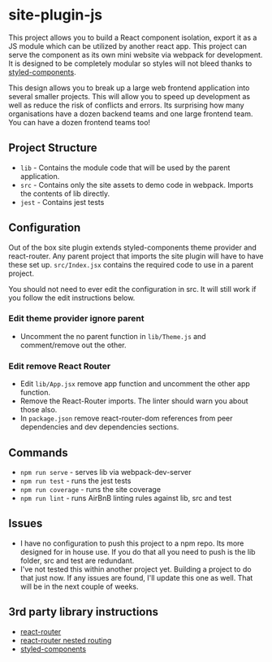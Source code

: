 # site-plugin-js

This project allows you to build a React component isolation, export it as a JS module which can be utilized by another react app. 
This project can serve the component as its own mini website via webpack for development. It is designed to be completely modular 
so styles will not bleed thanks to [styled-components](https://styled-components.com/).

This design allows you to break up a large web frontend application into several smaller projects. This will allow you to speed up development as well as reduce the risk
of conflicts and errors. Its surprising how many organisations have a dozen backend teams and one large frontend team. You can have a dozen frontend teams too!

## Project Structure
* `lib` - Contains the module code that will be used by the parent application.
* `src` - Contains only the site assets to demo code in webpack. Imports the contents of lib directly. 
* `jest` - Contains jest tests

## Configuration
Out of the box site plugin extends styled-components theme provider and react-router. Any parent project that imports the site 
plugin will have to have these set up. `src/Index.jsx` contains the required code to use in a parent project.

You should not need to ever edit the configuration in src. It will still work if you follow the edit instructions below.

### Edit theme provider ignore parent
* Uncomment the no parent function in `lib/Theme.js` and comment/remove out the other.

### Edit remove React Router
* Edit `lib/App.jsx` remove app function and uncomment the other app function.
* Remove the React-Router imports. The linter should warn you about those also.
* In `package.json` remove react-router-dom references from peer dependencies and dev dependencies sections.

## Commands

* `npm run serve` - serves lib via webpack-dev-server 
* `npm run test` - runs the jest tests
* `npm run coverage` - runs the site coverage
* `npm run lint` - runs AirBnB linting rules against lib, src and test

## Issues
* I have no configuration to push this project to a npm repo. Its more designed for in house use. If you do that all you need to push is the lib folder, 
  src and test are redundant.
* I've not tested this within another project yet. Building a project to do that just now. If any issues are found, I'll update this one as well. That will be in the next couple of weeks.

## 3rd party library instructions
* [react-router](https://reactrouter.com/web/guides/quick-start)
* [react-router nested routing](https://reactrouter.com/web/guides/quick-start/2nd-example-nested-routing)
* [styled-components](https://styled-components.com/)

